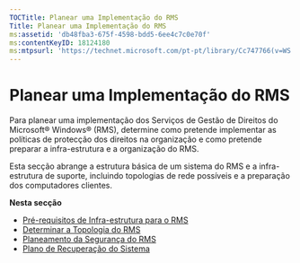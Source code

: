 ```yaml
---
TOCTitle: Planear uma Implementação do RMS
Title: Planear uma Implementação do RMS
ms:assetid: 'db48fba3-675f-4598-bdd5-6ee4c7c0e70f'
ms:contentKeyID: 18124180
ms:mtpsurl: 'https://technet.microsoft.com/pt-pt/library/Cc747766(v=WS.10)'
---
```


Planear uma Implementação do RMS
================================

Para planear uma implementação dos Serviços de Gestão de Direitos do Microsoft® Windows® (RMS), determine como pretende implementar as políticas de protecção dos direitos na organização e como pretende preparar a infra-estrutura e a organização do RMS.

Esta secção abrange a estrutura básica de um sistema do RMS e a infra-estrutura de suporte, incluindo topologias de rede possíveis e a preparação dos computadores clientes.

**Nesta secção**

-   [Pré-requisitos de Infra-estrutura para o RMS](https://technet.microsoft.com/a132ed26-77e7-4061-9850-8dd246cee2b9)
-   [Determinar a Topologia do RMS](https://technet.microsoft.com/bf516f7d-b3a1-4e7f-971f-bfab1db41812)
-   [Planeamento da Segurança do RMS](https://technet.microsoft.com/eb0fa784-1246-44aa-be31-2c332db7d09c)
-   [Plano de Recuperação do Sistema](https://technet.microsoft.com/a7779ffd-7a94-4e13-b846-0ffd00608e02)
